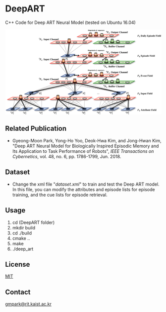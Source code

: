 # DeepART
C++ Code for Deep ART Neural Model (tested on Ubuntu 16.04)


![Image](./structure.png)

## Related Publication
* Gyeong-Moon Park, Yong-Ho Yoo, Deok-Hwa Kim, and Jong-Hwan Kim, "Deep ART Neural Model for Biologically Inspired Episodic Memory and Its Application to Task Performance of Robots", *IEEE Transactions on Cybernetics*, vol. 48, no. 6, pp. 1786-1799, Jun. 2018.

## Dataset
* Change the xml file "*dataset.xml*" to train and test the Deep ART model. In this file, you can modify the attributes and episode lists for episode training, and the cue lists for episode retrieval.

## Usage
1. cd (DeepART folder)
2. mkdir build
3. cd ./build
4. cmake ..
5. make
6. ./deep_art

## License
[MIT](https://github.com/angular/angular.js/blob/master/LICENSE)

## Contact
gmpark@rit.kaist.ac.kr

<!---```python
def test()
    pass
```
